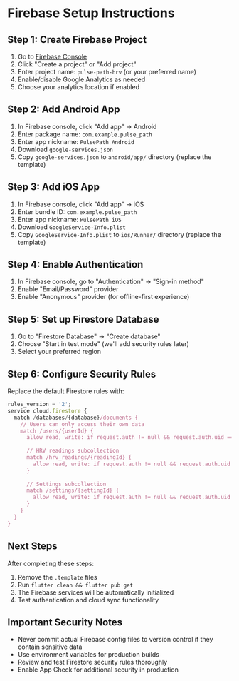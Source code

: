 # Firebase Setup Instructions

## Step 1: Create Firebase Project

1. Go to [Firebase Console](https://console.firebase.google.com/)
2. Click "Create a project" or "Add project"
3. Enter project name: `pulse-path-hrv` (or your preferred name)
4. Enable/disable Google Analytics as needed
5. Choose your analytics location if enabled

## Step 2: Add Android App

1. In Firebase console, click "Add app" → Android
2. Enter package name: `com.example.pulse_path`
3. Enter app nickname: `PulsePath Android`
4. Download `google-services.json`
5. Copy `google-services.json` to `android/app/` directory (replace the template)

## Step 3: Add iOS App

1. In Firebase console, click "Add app" → iOS  
2. Enter bundle ID: `com.example.pulse_path`
3. Enter app nickname: `PulsePath iOS`
4. Download `GoogleService-Info.plist`
5. Copy `GoogleService-Info.plist` to `ios/Runner/` directory (replace the template)

## Step 4: Enable Authentication

1. In Firebase console, go to "Authentication" → "Sign-in method"
2. Enable "Email/Password" provider
3. Enable "Anonymous" provider (for offline-first experience)

## Step 5: Set up Firestore Database

1. Go to "Firestore Database" → "Create database"
2. Choose "Start in test mode" (we'll add security rules later)
3. Select your preferred region

## Step 6: Configure Security Rules

Replace the default Firestore rules with:

```javascript
rules_version = '2';
service cloud.firestore {
  match /databases/{database}/documents {
    // Users can only access their own data
    match /users/{userId} {
      allow read, write: if request.auth != null && request.auth.uid == userId;
      
      // HRV readings subcollection
      match /hrv_readings/{readingId} {
        allow read, write: if request.auth != null && request.auth.uid == userId;
      }
      
      // Settings subcollection
      match /settings/{settingId} {
        allow read, write: if request.auth != null && request.auth.uid == userId;
      }
    }
  }
}
```

## Next Steps

After completing these steps:
1. Remove the `.template` files
2. Run `flutter clean && flutter pub get`
3. The Firebase services will be automatically initialized
4. Test authentication and cloud sync functionality

## Important Security Notes

- Never commit actual Firebase config files to version control if they contain sensitive data
- Use environment variables for production builds
- Review and test Firestore security rules thoroughly
- Enable App Check for additional security in production